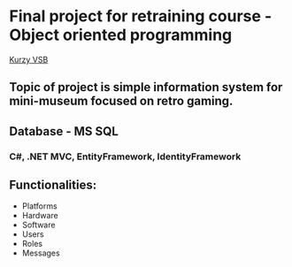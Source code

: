# Final project for retraining course - Object oriented programming

[Kurzy VSB](https://www.vsb.cz/czv/cs/nabidka-kurzu/it-kurzy/programovani/)


## Topic of project is simple information system for mini-museum focused on retro gaming.

## Database - MS SQL

### C#, .NET MVC, EntityFramework, IdentityFramework

## Functionalities:

* Platforms
* Hardware
* Software
* Users
* Roles
* Messages
